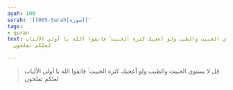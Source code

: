 ```yaml
---
ayah: 100
surah: '[[005-Surah|سورة]]'
tags:
- quran
text: قل لا يستوي الخبيث والطيب ولو أعجبك كثرة الخبيث ۚ فاتقوا الله يا أولي الألباب
  لعلكم تفلحون

---
```

> قل لا يستوي الخبيث والطيب ولو أعجبك كثرة الخبيث ۚ فاتقوا الله يا أولي الألباب لعلكم تفلحون
